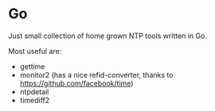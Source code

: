 # Go

Just small collection of home grown NTP tools written in Go.

Most useful are:

 * gettime
 * monitor2 (has a nice refid-converter, thanks to https://github.com/facebook/time)
 * ntpdetail
 * timediff2


